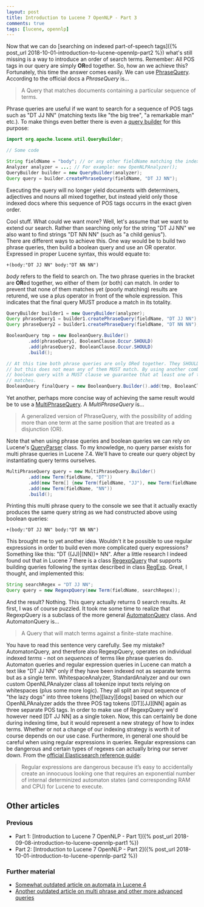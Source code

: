 ```yaml
---
layout: post
title: Introduction to Lucene 7 OpenNLP - Part 3
comments: true
tags: [lucene, opennlp]
---
```

Now that we can do [searching on indexed part-of-speech tags]({% post_url 2018-10-01-introduction-to-lucene-opennlp-part2 %}) what's still missing is a way to introduce an order of search terms. Remember: All POS tags in our query are simply **OR**ed together. So, how an we achieve this?<span class="more"></span>
Fortunately, this time the answer comes easily. We can use [PhraseQuery](https://lucene.apache.org/core/7_4_0/core/org/apache/lucene/search/PhraseQuery.html). According to the official docs a _PhraseQuery_ is...

> A Query that matches documents containing a particular sequence of terms.

Phrase queries are useful if we want to search for a sequence of POS tags such as "DT JJ NN" (matching texts like "the big tree", "a remarkable man" etc.). To make things even better there is even a [query builder](https://lucene.apache.org/core/7_4_0/core/org/apache/lucene/util/QueryBuilder.html) for this purpose:
```java
import org.apache.lucene.util.QueryBuilder;

// Some code

String fieldName = "body"; // or any other fieldName matching the indexed data
Analyzer analyzer = ...; // For example: new OpenNLPAnalyzer();
QueryBuilder builder = new QueryBuilder(analyzer);
Query query = builder.createPhraseQuery(fieldName, "DT JJ NN");
```
Executing the query will no longer yield documents with determiners, adjectives and nouns all mixed together, but instead yield only those indexed docs where this sequence of POS tags occurrs in the exact given order.

Cool stuff. What could we want more? Well, let's assume that we want to extend our search. Rather than searching only for the string "DT JJ NN" we also want to find strings "DT NN NN" (such as "a child genius").    
There are different ways to achieve this. One way would be to build two phrase queries, then build a boolean query and use an OR operator. Expressed in proper Lucene syntax, this would equate to:
```
+(body:"DT JJ NN" body:"DT NN NN")
```
_body_ refers to the field to search on. The two phrase queries in the bracket are **OR**ed together, wo either of them (or both) can match. In order to prevent that none of them matches yet (poorly matching) results are returend, we use a plus operator in front of the whole expression. This indicates that the final query MUST produce a match in its totality.
```java
QueryBuilder builder1 = new QueryBuilder(analyzer);
Query phraseQuery1 = builder1.createPhraseQuery(fieldName, "DT JJ NN");
Query phraseQuery2 = builder1.createPhraseQuery(fieldName, "DT NN NN");

BooleanQuery tmp = new BooleanQuery.Builder()
        .add(phraseQuery1, BooleanClause.Occur.SHOULD)
        .add(phraseQuery2, BooleanClause.Occur.SHOULD)
        .build();

// At this time both phrase queries are only ORed together. They SHOULD match,
// but this does not mean any of them MUST match. By using another combining
// boolean query with a MUST clause we guarantee that at least one of them
// matches.
BooleanQuery finalQuery = new BooleanQuery.Builder().add(tmp, BooleanClause.Occur.MUST).build();
```
Yet another, perhaps more concise way of achieving the same result would be to use a [MultiPhraseQuery](https://lucene.apache.org/core/7_4_0/core/org/apache/lucene/search/MultiPhraseQuery.html). A _MultiPhraseQuery_ is...

> A generalized version of PhraseQuery, with the possibility of adding more than one term at the same position that are treated as a disjunction (OR).

Note that when using phrase queries and boolean queries we can rely on Lucene's [QueryParser](http://lucene.apache.org/core/7_4_0/queryparser/index.html?overview-summary.html) class. To my knowledge, no query parser exists for multi phrase queries in Lucene 7.4. We'll have to create our query object by instantiating query terms ourselves.
```java
MultiPhraseQuery query = new MultiPhraseQuery.Builder()
        .add(new Term(fieldName, "DT"))
        .add(new Term[] {new Term(fieldName, "JJ"), new Term(fieldName, "NN")})
        .add(new Term(fieldName, "NN"))
        .build();
```
Printing this multi phrase query to the console we see that it actually exactly produces the same query string as we had constructed above using boolean queries:
```
+(body:"DT JJ NN" body:"DT NN NN")
```
This brought me to yet another idea. Wouldn't it be possible to use regular expressions in order to build even more complicated query expressions? Something like this: "DT ((JJ)|(NN))+ NN". After a little research I indeed found out that in Lucene 7 there is a class [RegexpQuery](https://lucene.apache.org/core/7_4_0/core/org/apache/lucene/search/RegexpQuery.html) that supports building queries following the syntax described in class [RegExp](https://lucene.apache.org/core/7_4_0/core/org/apache/lucene/util/automaton/RegExp.html). Great, I thought, and implemented this:
```java
String searchRegex = "DT JJ NN";
Query query = new RegexpQuery(new Term(fieldName, searchRegex));
```
And the result? Nothing. This query actually returns 0 search results. At first, I was of course puzzled. It took me some time to realize that RegexpQuery is a subclass of the more general [AutomatonQuery](https://lucene.apache.org/core/7_4_0/core/org/apache/lucene/search/AutomatonQuery.html) class. And AutomatonQuery is...

> A Query that will match terms against a finite-state machine.

You have to read this sentence very carefully. See my mistake? AutomatonQuery, and therefore also RegexpQuery, operates on individual indexed _terms_ - not on _sequences_ of terms like phrase queries do. Automaton queries and regular expression queries in Lucene can match a text like "DT JJ NN" only if they have been indexed not as separate terms but as a single term. WhitespaceAnalyzer, StandardAnalyzer and our own custom OpenNLPAnalyzer class all tokenize input texts relying on whitespaces (plus some more logic). They all split an input sequence of "the lazy dogs" into three tokens [the][lazy][dogs] based on which our OpenNLPAnalyzer adds the three POS tag tokens [DT][JJ][NN] again as three separate POS tags. In order to make use of RegexpQuery we'd however need [DT JJ NN] as a single token. Now, this can certainly be done during indexing time, but it would represent a new strategy of how to index terms. Whether or not a change of our indexing strategy is worth it of course depends on our use case. Furthermore, in general one should be careful when using regular expressions in queries. Regular expressions can be dangerous and certain types of regexes can actually bring our server down. From the [official Elasticsearch reference guide](https://www.elastic.co/guide/en/elasticsearch/reference/master/query-dsl-regexp-query.html):

> Regular expressions are dangerous because it’s easy to accidentally create an innocuous looking one that requires an exponential number of internal determinized automaton states (and corresponding RAM and CPU) for Lucene to execute.

## Other articles

### Previous
* Part 1: [Introduction to Lucene 7 OpenNLP - Part 1]({% post_url 2018-09-08-introduction-to-lucene-opennlp-part1 %})
* Part 2: [Introduction to Lucene 7 OpenNLP - Part 2]({% post_url 2018-10-01-introduction-to-lucene-opennlp-part2 %})

### Further material

* [Somewhat outdated article on automata in Lucene 4](https://opensourceconnections.com/blog/2013/02/21/lucene-4-finite-state-automaton-in-10-minutes-intro-tutorial/)
* [Another outdated article on multi phrase and other more advanced queries](http://blog.mikemccandless.com/2012/04/lucenes-tokenstreams-are-actually.html)